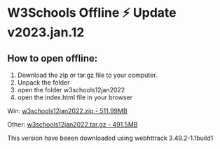 # W3Schools Offline :zap: Update v2023.jan.12

## How to open offline:

1. Download the zip or tar.gz file to your computer.
2. Unpack the folder
3. open the folder w3schools12jan2022
4. open the index.html file in your browser

Win: [w3schools12jan2022.zip - 511.99MB](https://www.mediafire.com/file/hhxc9bqxif5oo7t/w3schools12jan2022.zip/file)

Other: [w3schools12jan2022.tar.gz - 491.5MB](https://www.mediafire.com/file/trf4jnpv9cz6qce/w3schools12jan2022.tar.gz/file)

This version have beeen downloaded using webhttrack 3.49.2-1.1build1

